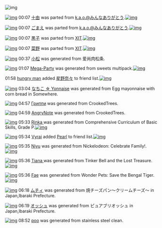 ![img](http://gdrive-cdn.herokuapp.com/537b65a5bc09f0000721dda7/512px-barcode.png)

[![img](http://www.deviantsart.com/2o7ler0.png)](http://www.barcodekanojo.com/kanojo/16573/%E5%8D%81%E7%94%B1) 00:07 [十由](http://www.barcodekanojo.com/kanojo/16573/%E5%8D%81%E7%94%B1) was parted from [k.a.o.@みんなありがとう](http://www.barcodekanojo.com/kanojo/16573/%E5%8D%81%E7%94%B1).[![img](http://www.deviantsart.com/1ne7497.jpeg)](http://www.barcodekanojo.com/user/30944/k.a.o.%40%E3%81%BF%E3%82%93%E3%81%AA%E3%81%82%E3%82%8A%E3%81%8C%E3%81%A8%E3%81%86) 

[![img](http://www.deviantsart.com/16ired4.png)](http://www.barcodekanojo.com/kanojo/2742077/%E3%81%94%E3%81%BE%E3%81%88) 00:07 [ごまえ](http://www.barcodekanojo.com/kanojo/2742077/%E3%81%94%E3%81%BE%E3%81%88) was parted from [k.a.o.@みんなありがとう](http://www.barcodekanojo.com/kanojo/2742077/%E3%81%94%E3%81%BE%E3%81%88).[![img](http://www.deviantsart.com/1ne7497.jpeg)](http://www.barcodekanojo.com/user/30944/k.a.o.%40%E3%81%BF%E3%82%93%E3%81%AA%E3%81%82%E3%82%8A%E3%81%8C%E3%81%A8%E3%81%86) 

[![img](http://www.deviantsart.com/snmtpe.png)](http://www.barcodekanojo.com/kanojo/1727026/%E9%BB%92%E5%AD%90) 00:07 [黒子](http://www.barcodekanojo.com/kanojo/1727026/%E9%BB%92%E5%AD%90) was parted from [XIT](http://www.barcodekanojo.com/kanojo/1727026/%E9%BB%92%E5%AD%90).[![img](http://www.deviantsart.com/815jg6.jpeg)](http://www.barcodekanojo.com/user/209348/XIT) 

[![img](http://www.deviantsart.com/3u1gmdc.png)](http://www.barcodekanojo.com/kanojo/403857/%E8%8F%9C%E9%87%8E) 00:07 [菜野](http://www.barcodekanojo.com/kanojo/403857/%E8%8F%9C%E9%87%8E) was parted from [XIT](http://www.barcodekanojo.com/kanojo/403857/%E8%8F%9C%E9%87%8E).[![img](http://www.deviantsart.com/815jg6.jpeg)](http://www.barcodekanojo.com/user/209348/XIT) 

[![img](http://www.deviantsart.com/3mfl4c8.png)](http://www.barcodekanojo.com/kanojo/3193180/%E5%B0%8F%E6%9D%BE) 00:37 [小松](http://www.barcodekanojo.com/kanojo/3193180/%E5%B0%8F%E6%9D%BE) was generated from 爱尚肉松条.

[![img](http://www.deviantsart.com/2l0f97.png)](http://www.barcodekanojo.com/kanojo/3193181/Mega-Party) 01:07 [Mega-Party](http://www.barcodekanojo.com/kanojo/3193181/Mega-Party) was generated from sweets multipack.[![img](http://www.deviantsart.com/1ai96gb.jpeg)](http://www.barcodekanojo.com/product_images/barcode/6018853/1425398800/sweets%20multipack.jpg) 

01:58 [hungry man](http://www.barcodekanojo.com/user/500428/hungry%20man) added [星野奈々](http://www.barcodekanojo.com/kanojo/2585447/%E6%98%9F%E9%87%8E%E5%A5%88%E3%80%85) to friend list.[![img](http://www.deviantsart.com/1feup5f.png)](http://www.barcodekanojo.com/kanojo/2585447/%E6%98%9F%E9%87%8E%E5%A5%88%E3%80%85) 

[![img](http://www.deviantsart.com/29ov3ne.png)](http://www.barcodekanojo.com/kanojo/3193182/%E3%81%AA%E3%81%A1%E3%81%93%20%E2%98%86%20Yonnaise) 03:04 [なちこ ☆ Yonnaise](http://www.barcodekanojo.com/kanojo/3193182/%E3%81%AA%E3%81%A1%E3%81%93%20%E2%98%86%20Yonnaise) was generated from Egg mayonnaise with corn bread in Somewhere.

[![img](http://www.deviantsart.com/mlerb5.png)](http://www.barcodekanojo.com/kanojo/3193183/%D0%93%D1%80%D0%B8%D0%BF%D0%BF%D0%B8) 04:57 [Гриппи](http://www.barcodekanojo.com/kanojo/3193183/%D0%93%D1%80%D0%B8%D0%BF%D0%BF%D0%B8) was generated from CrookedTrees.

[![img](http://www.deviantsart.com/2osr639.png)](http://www.barcodekanojo.com/kanojo/3193184/AngryNote) 04:59 [AngryNote](http://www.barcodekanojo.com/kanojo/3193184/AngryNote) was generated from CrookedTrees.

[![img](http://www.deviantsart.com/3mbqkvb.png)](http://www.barcodekanojo.com/kanojo/3193185/Rinka%20) 05:33 [Rinka ](http://www.barcodekanojo.com/kanojo/3193185/Rinka%20) was generated from Comprehensive Curriculum of Basic Skills, Grade P.[![img](http://www.deviantsart.com/2glbf2m.jpeg)](http://www.barcodekanojo.com/product_images/barcode/6018858/1425414759/Comprehensive%20Curriculum%20of%20Basic%20Skills%2C%20Grade%20P.jpg) 

[![img](http://www.deviantsart.com/1iglok1.jpeg)](http://www.barcodekanojo.com/user/469371/Vyrai) 05:34 [Vyrai](http://www.barcodekanojo.com/user/469371/Vyrai) added [Pearl](http://www.barcodekanojo.com/kanojo/2844227/Pearl) to friend list.[![img](http://www.deviantsart.com/1bfi5if.png)](http://www.barcodekanojo.com/kanojo/2844227/Pearl) 

[![img](http://www.deviantsart.com/26oa4n2.png)](http://www.barcodekanojo.com/kanojo/3193186/Niyu) 05:35 [Niyu](http://www.barcodekanojo.com/kanojo/3193186/Niyu) was generated from Nickelodeon: Celebrate Family!.[![img](http://www.deviantsart.com/2nn3hht.jpeg)](http://www.barcodekanojo.com/product_images/barcode/6018860/1425414861/Nickelodeon%3A%20Celebrate%20Family%21.jpg) 

[![img](http://www.deviantsart.com/1q4t4tn.png)](http://www.barcodekanojo.com/kanojo/3193187/Tiana%20) 05:36 [Tiana ](http://www.barcodekanojo.com/kanojo/3193187/Tiana%20) was generated from Tinker Bell and the Lost Treasure.[![img](http://www.deviantsart.com/2fpbo02.jpeg)](http://www.barcodekanojo.com/product_images/barcode/6018861/1425414909/Tinker%20Bell%20and%20the%20Lost%20Treasure.jpg) 

[![img](http://www.deviantsart.com/1vprpa0.png)](http://www.barcodekanojo.com/kanojo/3193188/Fae) 05:36 [Fae](http://www.barcodekanojo.com/kanojo/3193188/Fae) was generated from Wonder Pets: Save the Bengal Tiger.[![img](http://www.deviantsart.com/2kgntbd.jpeg)](http://www.barcodekanojo.com/product_images/barcode/6018862/1425414949/Wonder%20Pets%3A%20Save%20the%20Bengal%20Tiger.jpg) 

[![img](http://www.deviantsart.com/ddheic.png)](http://www.barcodekanojo.com/kanojo/3193189/%E3%83%A0%E3%83%81%E3%82%A3) 06:18 [ムチィ](http://www.barcodekanojo.com/kanojo/3193189/%E3%83%A0%E3%83%81%E3%82%A3) was generated from 焼チーズパン〜クリームチーズ〜 in Japan,Ibaraki Prefecture.

[![img](http://www.deviantsart.com/hfe3a0.png)](http://www.barcodekanojo.com/kanojo/3193190/%E3%82%AA%E3%83%83%E3%82%B7%E3%83%A5) 06:19 [オッシュ](http://www.barcodekanojo.com/kanojo/3193190/%E3%82%AA%E3%83%83%E3%82%B7%E3%83%A5) was generated from ピュアブリオッシュ in Japan,Ibaraki Prefecture.

[![img](http://www.deviantsart.com/3oh4l9c.png)](http://www.barcodekanojo.com/kanojo/3193191/poo) 08:52 [poo](http://www.barcodekanojo.com/kanojo/3193191/poo) was generated from stainless steel clean.

